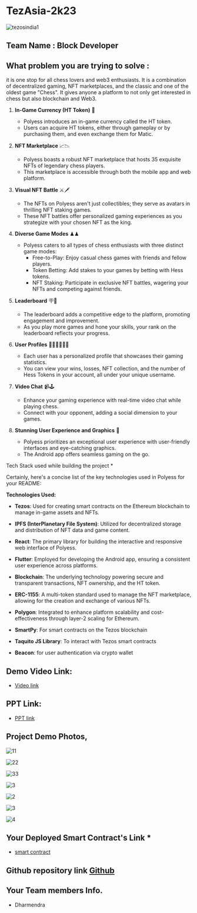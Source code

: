 # TezAsia-2k23

![tezosindia1](https://github.com/TauqeerAhmad5201/TezAsia-2k23/assets/68806440/735f95af-4a62-4095-bdbd-c9fe4f4c57b1)

## Team Name  : Block Developer


## What problem you are trying to solve  : 

it is one stop for all chess lovers and web3 enthusiasts. It is a combination of decentralized gaming, NFT marketplaces, and the classic and one of the oldest game "Chess". It gives anyone a platform to not only get interested in chess but also blockchain and Web3.

1. **In-Game Currency (HT Token)** 💸
   - Polyess introduces an in-game currency called the HT token.
   - Users can acquire HT tokens, either through gameplay or by purchasing them, and even exchange them for Matic.

2. **NFT Marketplace** 📈📉
   - Polyess boasts a robust NFT marketplace that hosts 35 exquisite NFTs of legendary chess players.
   - This marketplace is accessible through both the mobile app and web platform.

3. **Visual NFT Battle** ⚔️🗡
   - The NFTs on Polyess aren't just collectibles; they serve as avatars in thrilling NFT staking games.
   - These NFT battles offer personalized gaming experiences as you strategize with your chosen NFT as the king.

4. **Diverse Game Modes** ♟♟
   - Polyess caters to all types of chess enthusiasts with three distinct game modes:
     - Free-to-Play: Enjoy casual chess games with friends and fellow players.
     - Token Betting: Add stakes to your games by betting with Hess tokens.
     - NFT Staking: Participate in exclusive NFT battles, wagering your NFTs and competing against friends.

5. **Leaderboard** 🪧🎯
   - The leaderboard adds a competitive edge to the platform, promoting engagement and improvement.
   - As you play more games and hone your skills, your rank on the leaderboard reflects your progress.

6. **User Profiles** 👨🏼‍⚕️🧑🏽‍🎓
   - Each user has a personalized profile that showcases their gaming statistics.
   - You can view your wins, losses, NFT collection, and the number of Hess Tokens in your account, all under your unique username.

7. **Video Chat** 📹🕹
   - Enhance your gaming experience with real-time video chat while playing chess.
   - Connect with your opponent, adding a social dimension to your games.

8. **Stunning User Experience and Graphics** 🌟
   - Polyess prioritizes an exceptional user experience with user-friendly interfaces and eye-catching graphics.
   - The Android app offers seamless gaming on the go.

Tech Stack used while building the project * 

Certainly, here's a concise list of the key technologies used in Polyess for your README:

**Technologies Used:**

- **Tezos**: Used for creating smart contracts on the Ethereum blockchain to manage in-game assets and NFTs.

- **IPFS (InterPlanetary File System)**: Utilized for decentralized storage and distribution of NFT data and game content.

- **React**: The primary library for building the interactive and responsive web interface of Polyess.

- **Flutter**: Employed for developing the Android app, ensuring a consistent user experience across platforms.


- **Blockchain**: The underlying technology powering secure and transparent transactions, NFT ownership, and the HT token.

- **ERC-1155**: A multi-token standard used to manage the NFT marketplace, allowing for the creation and exchange of various NFTs.

- **Polygon**: Integrated to enhance platform scalability and cost-effectiveness through layer-2 scaling for Ethereum.
- **SmartPy**: For smart contracts on the Tezos blockchain
- **Taquito JS Library**: To interact with Tezos smart contracts
- **Beacon**: for user authentication via crypto wallet



## Demo Video Link:
 * <a href="https://www.canva.com/design/DAFtGElfoDo/35xtWWO86FUvhRhpamU4pQ/watch?utm_content=DAFtGElfoDo&utm_campaign=share_your_design&utm_medium=link&utm_source=shareyourdesignpanel">Video link</a>

 ## PPT Link:
 * <a href="https://www.canva.com/design/DAFtAqQBeoo/3DjXImN4X-JaROHlCnOhFQ/view?utm_content=DAFtAqQBeoo&utm_campaign=designshare&utm_medium=link&utm_source=publishsharelink">PPT link</a>
 
## Project Demo Photos,

![11](https://github.com/ProgrammingPirates/Block_Developer/assets/78801686/40f0a64a-5510-4002-9a2b-5bc0219d2f94)

![22](https://github.com/ProgrammingPirates/Block_Developer/assets/78801686/49d11ca5-0da5-464a-b070-abaa4350012a)

![33](https://github.com/ProgrammingPirates/Block_Developer/assets/78801686/07cdaacf-580f-4b3d-b5de-171091a349ed)


![3](https://github.com/ProgrammingPirates/TezAsia-2k23/assets/78801686/0fb85a5a-37f1-43ec-a9c5-df56dd84a7fc)

![2](https://github.com/ProgrammingPirates/TezAsia-2k23/assets/78801686/470253bd-88a8-474c-8462-d22f2241ce4a)

![3](https://github.com/ProgrammingPirates/TezAsia-2k23/assets/78801686/fb0118a5-7808-4e76-a08f-a780bc2eb960)


![4](https://github.com/ProgrammingPirates/TezAsia-2k23/assets/78801686/49dcc9bb-c8af-49f3-90dc-692175180c18)



 
## Your Deployed Smart Contract's Link *
- [smart contract](https://ghostnet.tzkt.io/KT1JTQ3Af8CjkzA3V45hWHt5eZiwBCKJwpxN/operations/)

## Github repository link  [Github](https://github.com/ProgrammingPirates/Block_Developer)


## Your Team members Info.

- Dharmendra



